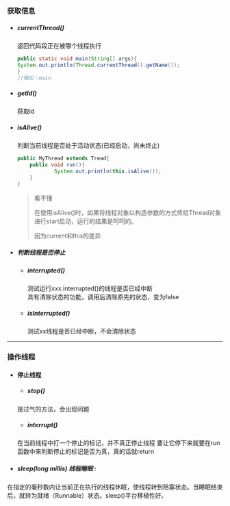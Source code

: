 ### 获取信息

* ##### currentThread\(\)

  返回代码段正在被哪个线程执行

  ```java
  public static void main(String[] args){
  System.out.println(Thread.currentThread().getName());
  }
  //输出：main
  ```

* ##### getId\(\)

  获取id

* ##### isAlive\(\)

  判断当前线程是否处于活动状态\(已经启动，尚未终止\)

  ```java
  public MyThread extends Tread{
      public void run(){
              System.out.println(this.isAlive());
      }
  }
  ```

  > 看不懂
  >
  > 在使用isAlive\(\)时，如果将线程对象以构造参数的方式传给Thread对象进行start启动，运行的结果是呵呵的。
  >
  > 因为current和this的差异

* ##### 判断线程是否停止

  * ##### interrupted\(\)

    测试运行xxx.interrupted\(\)的线程是否已经中断  
    具有清除状态的功能，调用后清除原先的状态，变为false

  * ##### isInterrupted\(\)

    测试xx线程是否已经中断，不会清除状态

---

### 操作线程

* #### 停止线程

  * ##### stop\(\)
  是过气的方法，会出现问题
  * ##### interrupt\(\)
  在当前线程中打一个停止的标记，并不真正停止线程
  要让它停下来就要在run函数中来判断停止的标记是否为真，真的话就return

* ##### sleep\(long millis\) 线程睡眠 :

在指定的毫秒数内让当前正在执行的线程休眠，使线程转到阻塞状态。当睡眠结束后，就转为就绪（Runnable）状态。sleep\(\)平台移植性好。

